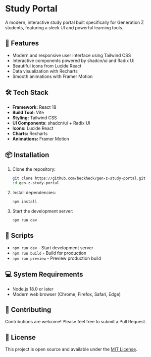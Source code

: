 # Study Portal

A modern, interactive study portal built specifically for Generation Z students, featuring a sleek UI and powerful learning tools.

## 🚀 Features

- Modern and responsive user interface using Tailwind CSS
- Interactive components powered by shadcn/ui and Radix UI
- Beautiful icons from Lucide React
- Data visualization with Recharts
- Smooth animations with Framer Motion

## 🛠️ Tech Stack

- **Framework:** React 18
- **Build Tool:** Vite
- **Styling:** Tailwind CSS
- **UI Components:** shadcn/ui + Radix UI
- **Icons:** Lucide React
- **Charts:** Recharts
- **Animations:** Framer Motion

## 📦 Installation

1. Clone the repository:
   ```bash
   git clone https://github.com/beckheck/gen-z-study-portal.git
   cd gen-z-study-portal
   ```

2. Install dependencies:
   ```bash
   npm install
   ```

3. Start the development server:
   ```bash
   npm run dev
   ```

## 🔧 Scripts

- `npm run dev` - Start development server
- `npm run build` - Build for production
- `npm run preview` - Preview production build

## 💻 System Requirements

- Node.js 18.0 or later
- Modern web browser (Chrome, Firefox, Safari, Edge)

## 🤝 Contributing

Contributions are welcome! Please feel free to submit a Pull Request.

## 📝 License

This project is open source and available under the [MIT License](LICENSE).
